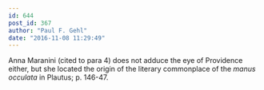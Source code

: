 ```yaml
---
id: 644
post_id: 367
author: "Paul F. Gehl"
date: "2016-11-08 11:29:49"
---
```

Anna Maranini (cited to para 4) does not adduce the eye of Providence either, but she located the origin of the literary commonplace of the *manus occulata* in Plautus; p. 146-47.
